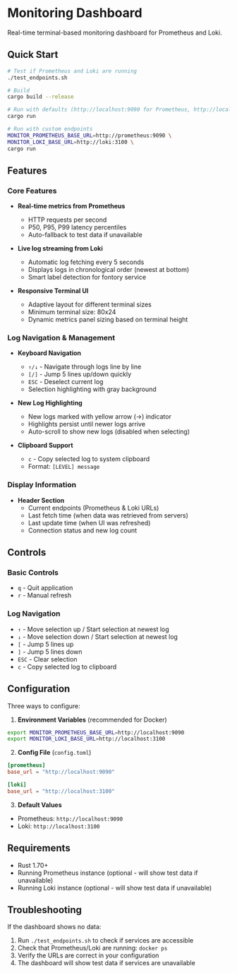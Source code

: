 # Monitoring Dashboard

Real-time terminal-based monitoring dashboard for Prometheus and Loki.

## Quick Start

```bash
# Test if Prometheus and Loki are running
./test_endpoints.sh

# Build
cargo build --release

# Run with defaults (http://localhost:9090 for Prometheus, http://localhost:3100 for Loki)
cargo run

# Run with custom endpoints
MONITOR_PROMETHEUS_BASE_URL=http://prometheus:9090 \
MONITOR_LOKI_BASE_URL=http://loki:3100 \
cargo run
```

## Features

### Core Features
- **Real-time metrics from Prometheus**
  - HTTP requests per second
  - P50, P95, P99 latency percentiles
  - Auto-fallback to test data if unavailable

- **Live log streaming from Loki**
  - Automatic log fetching every 5 seconds
  - Displays logs in chronological order (newest at bottom)
  - Smart label detection for fontory service

- **Responsive Terminal UI**
  - Adaptive layout for different terminal sizes
  - Minimum terminal size: 80x24
  - Dynamic metrics panel sizing based on terminal height

### Log Navigation & Management
- **Keyboard Navigation**
  - `↑/↓` - Navigate through logs line by line
  - `[/]` - Jump 5 lines up/down quickly
  - `ESC` - Deselect current log
  - Selection highlighting with gray background

- **New Log Highlighting**
  - New logs marked with yellow arrow (→) indicator
  - Highlights persist until newer logs arrive
  - Auto-scroll to show new logs (disabled when selecting)

- **Clipboard Support**
  - `c` - Copy selected log to system clipboard
  - Format: `[LEVEL] message`

### Display Information
- **Header Section**
  - Current endpoints (Prometheus & Loki URLs)
  - Last fetch time (when data was retrieved from servers)
  - Last update time (when UI was refreshed)
  - Connection status and new log count

## Controls

### Basic Controls
- `q` - Quit application
- `r` - Manual refresh

### Log Navigation
- `↑` - Move selection up / Start selection at newest log
- `↓` - Move selection down / Start selection at newest log  
- `[` - Jump 5 lines up
- `]` - Jump 5 lines down
- `ESC` - Clear selection
- `c` - Copy selected log to clipboard

## Configuration

Three ways to configure:

1. **Environment Variables** (recommended for Docker)
```bash
export MONITOR_PROMETHEUS_BASE_URL=http://localhost:9090
export MONITOR_LOKI_BASE_URL=http://localhost:3100
```

2. **Config File** (`config.toml`)
```toml
[prometheus]
base_url = "http://localhost:9090"

[loki]  
base_url = "http://localhost:3100"
```

3. **Default Values**
- Prometheus: `http://localhost:9090`
- Loki: `http://localhost:3100`

## Requirements

- Rust 1.70+
- Running Prometheus instance (optional - will show test data if unavailable)
- Running Loki instance (optional - will show test data if unavailable)

## Troubleshooting

If the dashboard shows no data:
1. Run `./test_endpoints.sh` to check if services are accessible
2. Check that Prometheus/Loki are running: `docker ps`
3. Verify the URLs are correct in your configuration
4. The dashboard will show test data if services are unavailable